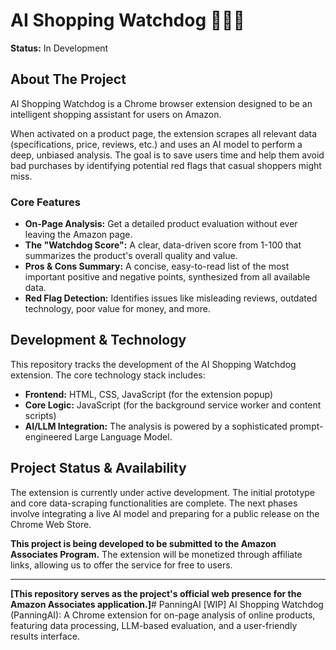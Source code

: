 # AI Shopping Watchdog 🕵️‍♂️🛒

**Status:** In Development



## About The Project

AI Shopping Watchdog is a Chrome browser extension designed to be an intelligent shopping assistant for users on Amazon. 

When activated on a product page, the extension scrapes all relevant data (specifications, price, reviews, etc.) and uses an AI model to perform a deep, unbiased analysis. The goal is to save users time and help them avoid bad purchases by identifying potential red flags that casual shoppers might miss.

### Core Features
*   **On-Page Analysis:** Get a detailed product evaluation without ever leaving the Amazon page.
*   **The "Watchdog Score":** A clear, data-driven score from 1-100 that summarizes the product's overall quality and value.
*   **Pros & Cons Summary:** A concise, easy-to-read list of the most important positive and negative points, synthesized from all available data.
*   **Red Flag Detection:** Identifies issues like misleading reviews, outdated technology, poor value for money, and more.

## Development & Technology

This repository tracks the development of the AI Shopping Watchdog extension. The core technology stack includes:
*   **Frontend:** HTML, CSS, JavaScript (for the extension popup)
*   **Core Logic:** JavaScript (for the background service worker and content scripts)
*   **AI/LLM Integration:** The analysis is powered by a sophisticated prompt-engineered Large Language Model.

## Project Status & Availability

The extension is currently under active development. The initial prototype and core data-scraping functionalities are complete. The next phases involve integrating a live AI model and preparing for a public release on the Chrome Web Store.

**This project is being developed to be submitted to the Amazon Associates Program.** The extension will be monetized through affiliate links, allowing us to offer the service for free to users.

---

**[This repository serves as the project's official web presence for the Amazon Associates application.]**# PanningAI
[WIP] AI Shopping Watchdog (PanningAI): A Chrome extension for on-page analysis of online products, featuring data processing, LLM-based evaluation, and a user-friendly results interface.
